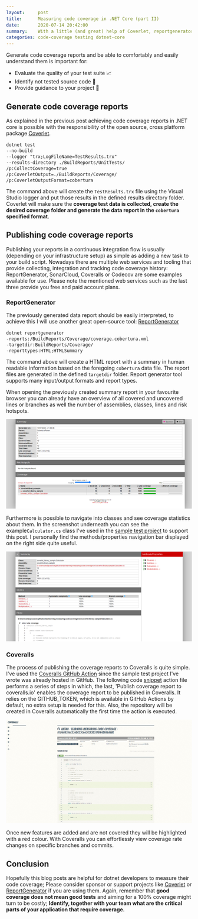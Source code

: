 ```yaml
---
layout:     post
title:      Measuring code coverage in .NET Core (part II)
date:       2020-07-14 20:42:00
summary:    With a little (and great) help of Coverlet, reportgenerator and github actions
categories: code-coverage testing dotnet-core
---
```


Generate code coverage reports and be able to comfortably and easily understand them is important for:
+ Evaluate the quality of your test suite 📈 
+ Identify not tested source code 📝
+ Provide guidance to your project 🔭

## Generate code coverage reports

As explained in the previous post achieving code coverage reports in .NET core is possible with the responsibility of the open source, cross platform package [Coverlet](https://github.com/tonerdo/coverlet "Coverlet source repository").

~~~ shell
dotnet test
--no-build
--logger "trx;LogFileName=TestResults.trx"
--results-directory ./BuildReports/UnitTests/
/p:CollectCoverage=true
/p:CoverletOutput=./BuildReports/Coverage/
/p:CoverletOutputFormat=cobertura
~~~

The command above will create the ```TestResults.trx``` file using the Visual Studio logger and put those results in the defined results directory folder. Coverlet will make sure the **coverage test data is collected, create the desired coverage folder and generate the data report in the ```cobertura``` specified format**.

## Publishing code coverage reports

Publishing your reports in a continuous integration flow is usually (depending on your infrastructure setup) as simple as adding a new task to your build script. Nowadays there are multiple web services and tooling that provide collecting, integration and tracking code coverage history: ReportGenerator, SonarCloud, Coveralls or Codecov are some examples available for use. Please note the mentioned web services such as the last three provide you free and paid account plans.

### ReportGenerator

The previously generated data report should be easily interpreted, to achieve this I will use another great open-source tool: [ReportGenerator](https://github.com/danielpalme/ReportGenerator)

~~~ shell
dotnet reportgenerator 
-reports:/BuildReports/Coverage/coverage.cobertura.xml 
-targetdir:BuildReports/Coverage/ 
-reporttypes:HTML;HTMLSummary
~~~

The command above will create a HTML report with a summary in human readable information based on the foregoing ```cobertura``` data file. The report files are generated in the defined ```targetdir``` folder. Report generator tool supports many input/output formats and report types. 

When opening the previously created summary report in your favourite browser you can already have an overview of all covered and uncovered lines or branches as well the number of assemblies, classes, lines and risk hotspots.

![dotnet ReportGenerator summary](/images/posts/measuring-code-coverage/reportgenerator-summary.png "Summary screenshot of the dotnet reportgenerator report for the sample test project")

Furthermore is possible to navigate into classes and see coverage statistics about them. In the screenshot underneath you can see the example```Calculator.cs``` class I've used in the [sample test project](https://github.com/antao/learning-measuring-code-coverage) to support this post. I personally find the methods/properties navigation bar displayed on the right side quite useful.

![dotnet ReportGenerator class](/images/posts/measuring-code-coverage/reportgenerator-calculator-class.png "Screenshot of the dotnet reportgenerator report for the sample Calculator.cs class")

### Coveralls

The process of publishing the coverage reports to Coveralls is quite simple. I've used the [Coveralls GitHub Action](https://github.com/marketplace/actions/coveralls-github-action) since the sample test project I've wrote was already hosted in GitHub. The following code [snippet](https://github.com/antao/learning-measuring-code-coverage/blob/master/.github/workflows/dotnetcore.yml) action file performs a series of steps in which, the last, 'Publish coverage report to coveralls.io' enables the coverage report to be published in Coveralls. It relies on the GITHUB_TOKEN, which is available in GitHub Actions by default, no extra setup is needed for this. Also, the repository will be created in Coveralls automatically the first time the action is executed.

![coveralls](/images/posts/measuring-code-coverage/coveralls-coverage-example.png "Screenshot of Coveralls code coverage for the sample Calculator.cs class")

Once new features are added and are not covered they will be highlighted with a red colour. With Coveralls you can effortlessly view coverage rate changes on specific branches and commits.

## Conclusion

Hopefully this blog posts are helpful for dotnet developers to measure their code coverage; Please consider sponsor or support projects like [Coverlet](https://github.com/tonerdo/coverlet "Coverlet GitHub repository") or [ReportGenerator](https://github.com/danielpalme/ReportGenerator "ReportGenerator GitHub repository") if you are using them. Again, remember that **good coverage does not mean good tests** and aiming for a 100% coverage might turn to be costly; **Identify, together with your team what are the critical parts of your application that require coverage.**